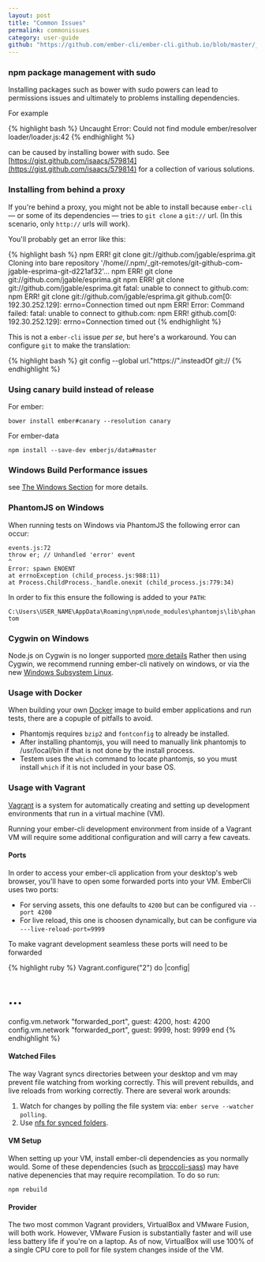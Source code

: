 ```yaml
---
layout: post
title: "Common Issues"
permalink: commonissues
category: user-guide
github: "https://github.com/ember-cli/ember-cli.github.io/blob/master/_posts/2013-04-03-common-issues.md"
---
```


### npm package management with sudo

Installing packages such as bower with sudo powers can lead to permissions
issues and ultimately to problems installing dependencies.

For example

{% highlight bash %}
Uncaught Error: Could not find module ember/resolver loader/loader.js:42
{% endhighlight %}

can be caused by installing bower with sudo. See
[https://gist.github.com/isaacs/579814](https://gist.github.com/isaacs/579814)
for a collection of various solutions.

### Installing from behind a proxy

If you're behind a proxy, you might not be able to install because `ember-cli`
&mdash; or some of its dependencies &mdash; tries to `git clone` a `git://`
url. (In this scenario, only `http://` urls will work).

You'll probably get an error like this:

{% highlight bash %}
npm ERR! git clone git://github.com/jgable/esprima.git Cloning into bare repository '/home/<username>/.npm/_git-remotes/git-github-com-jgable-esprima-git-d221af32'...
npm ERR! git clone git://github.com/jgable/esprima.git
npm ERR! git clone git://github.com/jgable/esprima.git fatal: unable to connect to github.com:
npm ERR! git clone git://github.com/jgable/esprima.git github.com[0: 192.30.252.129]: errno=Connection timed out
npm ERR! Error: Command failed: fatal: unable to connect to github.com:
npm ERR! github.com[0: 192.30.252.129]: errno=Connection timed out
{% endhighlight %}

This is not a `ember-cli` issue _per se_, but here's a workaround. You can configure `git` to make the translation:

{% highlight bash %}
git config --global url."https://".insteadOf git://
{% endhighlight %}

### Using canary build instead of release

For ember:

    bower install ember#canary --resolution canary

For ember-data

    npm install --save-dev emberjs/data#master

### Windows Build Performance issues

see [The Windows Section](#windows) for more details.

### PhantomJS on Windows

When running tests on Windows via PhantomJS the following error can occur:

	events.js:72
	throw er; // Unhandled 'error' event
	^
	Error: spawn ENOENT
	at errnoException (child_process.js:988:11)
	at Process.ChildProcess._handle.onexit (child_process.js:779:34)

In order to fix this ensure the following is added to your `PATH`:

`C:\Users\USER_NAME\AppData\Roaming\npm\node_modules\phantomjs\lib\phantom`

### Cygwin on Windows

Node.js on Cygwin is no longer supported [more
details](https://github.com/nodejs/node/wiki/Installation#building-on-cygwin)
Rather then using Cygwin, we recommend running ember-cli natively on windows,
or via the new [Windows Subsystem
Linux](https://msdn.microsoft.com/en-us/commandline/wsl/install_guide).

### Usage with Docker

When building your own [Docker](http://docker.com) image to build ember
applications and run tests, there are a copuple of pitfalls to avoid.
* Phantomjs requires `bzip2` and `fontconfig` to already be installed.
* After installing phantomjs, you will need to manually link phantomjs to
  /usr/local/bin if that is not done by the install process.
* Testem uses the `which` command to locate phantomjs, so you must install
  `which` if it is not included in your base OS.

### Usage with Vagrant

[Vagrant](http://vagrantup.com) is a system for automatically creating and
setting up development environments that run in a virtual machine (VM).

Running your ember-cli development environment from inside of a Vagrant VM will
require some additional configuration and will carry a few caveats.

#### Ports

In order to access your ember-cli application from your desktop's web browser,
you'll have to open some forwarded ports into your VM. EmberCli uses two ports:

* For serving assets, this one defaults to `4200` but can be configured via `--port 4200`
* For live reload, this one is choosen dynamically, but can be configure via `---live-reload-port=9999`

To make vagrant development seamless these ports will need to be forwarded

{% highlight ruby %}
Vagrant.configure("2") do |config|
  # ...
  config.vm.network "forwarded_port", guest: 4200, host: 4200
  config.vm.network "forwarded_port", guest: 9999, host: 9999
end
{% endhighlight %}

#### Watched Files

The way Vagrant syncs directories between your desktop and vm may prevent file
watching from working correctly. This will prevent rebuilds, and live reloads
from working correctly. There are several work arounds:

1. Watch for changes by polling the file system via: `ember serve --watcher polling`.
2. Use [nfs for synced folders](https://docs.vagrantup.com/v2/synced-folders/nfs.html).

#### VM Setup

When setting up your VM, install ember-cli dependencies as you normally would.
Some of these dependencies (such as [broccoli-sass](#sass)) may have native
depenencies that may require recompilation. To do so run:

```
npm rebuild
```

#### Provider

The two most common Vagrant providers, VirtualBox and VMware Fusion, will both
work. However, VMware Fusion is substantially faster and will use less battery
life if you're on a laptop. As of now, VirtualBox will use 100% of a single CPU
core to poll for file system changes inside of the VM.
